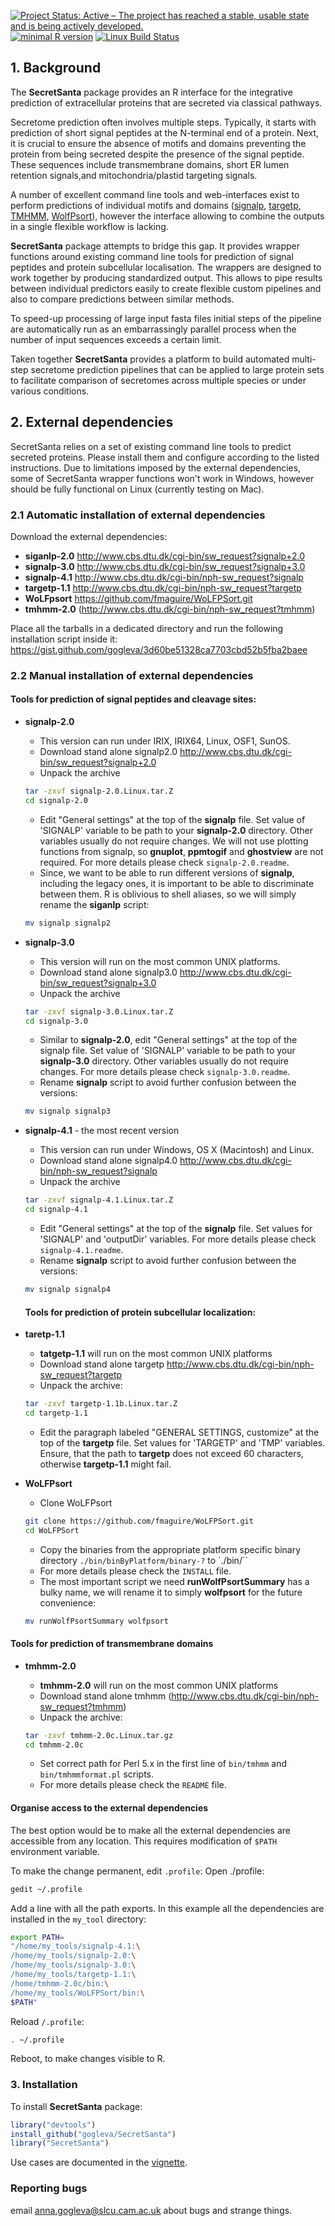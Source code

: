 [![Project Status: Active – The project has reached a stable, usable state and is being actively developed.](http://www.repostatus.org/badges/latest/active.svg)](http://www.repostatus.org/#active)
[![minimal R version](https://img.shields.io/badge/R%3E%3D-3.4.0-6666ff.svg)](https://cran.r-project.org/)
[![Linux Build Status](https://travis-ci.org/gogleva/SecretSanta.svg?branch=master)](https://travis-ci.org/gogleva/SecretSanta)

## 1. Background

The **SecretSanta** package provides an R interface for the integrative
prediction of extracellular proteins that are secreted via classical pathways.

Secretome prediction often involves multiple steps. Typically, it starts with prediction of short signal peptides at the N-terminal end of a protein. Next, it is crucial to ensure the absence of motifs and domains preventing the protein from being secreted despite the presence of the signal peptide. These sequences include transmembrane domains, short ER lumen retention signals,and mitochondria/plastid targeting signals.

A number of excellent command line tools and web-interfaces exist to perform predictions of individual motifs and domains ([signalp](http://www.cbs.dtu.dk/services/SignalP/), [targetp](http://www.cbs.dtu.dk/services/TargetP/), [TMHMM](http://www.cbs.dtu.dk/services/TMHMM/), [WolfPsort](https://github.com/fmaguire/WoLFPSort)), however the interface allowing to combine the outputs in a single flexible workflow is lacking.

**SecretSanta** package attempts to bridge this gap. It provides wrapper functions around existing command line tools for prediction of signal peptides and protein subcellular localisation. The wrappers are designed to work together by producing standardized output. This allows to pipe results between individual predictors easily to create flexible custom pipelines and also to compare predictions between similar methods.

To speed-up processing of large input fasta files initial steps of the pipeline are automatically run as an embarrassingly parallel process when the number of input sequences exceeds a certain limit.

Taken together **SecretSanta** provides a platform to build automated multi-step secretome prediction pipelines that can be applied to large protein sets to facilitate comparison of secretomes across multiple species or under various conditions.

## 2. External dependencies

SecretSanta relies on a set of existing command line tools to predict secreted proteins. Please install them and configure according to the listed instructions. Due to limitations imposed by the external dependencies, some of SecretSanta wrapper functions won't work in Windows, however should be fully functional on Linux (currently testing on Mac).

### 2.1 Automatic installation of external dependencies

Download the external dependencies:

-   **siganlp-2.0** <http://www.cbs.dtu.dk/cgi-bin/sw_request?signalp+2.0>
-   **signalp-3.0** <http://www.cbs.dtu.dk/cgi-bin/sw_request?signalp+3.0>
-   **signalp-4.1** <http://www.cbs.dtu.dk/cgi-bin/nph-sw_request?signalp>
-   **targetp-1.1** <http://www.cbs.dtu.dk/cgi-bin/nph-sw_request?targetp>
-   **WoLFpsort** <https://github.com/fmaguire/WoLFPSort.git>
-   **tmhmm-2.0** (<http://www.cbs.dtu.dk/cgi-bin/nph-sw_request?tmhmm>)

Place all the tarballs in a dedicated directory and run the following installation script inside it: <https://gist.github.com/gogleva/3d60be51328ca7703cbd52b5fba2baee>

### 2.2 Manual installation of external dependencies

#### Tools for prediction of signal peptides and cleavage sites:

-   **signalp-2.0**
    -   This version can run under IRIX, IRIX64, Linux, OSF1, SunOS.
    -   Download stand alone signalp2.0 <http://www.cbs.dtu.dk/cgi-bin/sw_request?signalp+2.0>
    -   Unpack the archive

    ``` sh
    tar -zxvf signalp-2.0.Linux.tar.Z
    cd signalp-2.0
    ```

    -   Edit "General settings" at the top of the **signalp** file. Set value of 'SIGNALP' variable to be path to your **signalp-2.0** directory. Other variables usually do not require changes. We will not use plotting functions from signalp, so **gnuplot**, **ppmtogif** and **ghostview** are not required. For more details please check `signalp-2.0.readme`.
    -   Since, we want to be able to run different versions of **signalp**, including the legacy ones, it is important to be able to discriminate between them. R is oblivious to shell aliases, so we will simply rename the **siganlp** script:

    ``` sh
    mv signalp signalp2
    ```

-   **signalp-3.0**
    -   This version will run on the most common UNIX platforms.
    -   Download stand alone signalp3.0 <http://www.cbs.dtu.dk/cgi-bin/sw_request?signalp+3.0>
    -   Unpack the archive

    ``` sh
    tar -zxvf signalp-3.0.Linux.tar.Z
    cd signalp-3.0
    ```

    -   Similar to **signalp-2.0**, edit "General settings" at the top of the signalp file. Set value of 'SIGNALP' variable to be path to your **signalp-3.0** directory. Other variables usually do not require changes. For more details please check `signalp-3.0.readme`.
    -   Rename **signalp** script to avoid further confusion between the versions:

    ``` sh
    mv signalp signalp3
    ```

-   **signalp-4.1** - the most recent version
    -   This version can run under Windows, OS X (Macintosh) and Linux.
    -   Download stand alone signalp4.0 <http://www.cbs.dtu.dk/cgi-bin/nph-sw_request?signalp>
    -   Unpack the archive

    ``` sh
    tar -zxvf signalp-4.1.Linux.tar.Z
    cd signalp-4.1
    ```

    -   Edit "General settings" at the top of the **signalp** file. Set values for 'SIGNALP' and 'outputDir' variables. For more details please check `signalp-4.1.readme`.
    -   Rename **signalp** script to avoid further confusion between the versions:

    ``` sh
    mv signalp signalp4
    ```

    #### Tools for prediction of protein subcellular localization:

-   **taretp-1.1**
    -   **tatgetp-1.1** will run on the most common UNIX platforms
    -   Download stand alone targetp <http://www.cbs.dtu.dk/cgi-bin/nph-sw_request?targetp>
    -   Unpack the archive:

    ``` sh
    tar -zxvf targetp-1.1b.Linux.tar.Z
    cd targetp-1.1
    ```

    -   Edit the paragraph labeled "GENERAL SETTINGS, customize" at the top of the **targetp** file. Set values for 'TARGETP' and 'TMP' variables. Ensure, that the path to **targetp** does not exceed 60 characters, otherwise **targetp-1.1** might fail.
-   **WoLFPsort**
    -   Clone WoLFPsort

    ``` sh
    git clone https://github.com/fmaguire/WoLFPSort.git
    cd WoLFPSort
    ```

    -   Copy the binaries from the appropriate platform specific binary directory `./bin/binByPlatform/binary-?` to \`./bin/\`\`
    -   For more details please check the `INSTALL` file.
    -   The most important script we need **runWolfPsortSummary** has a bulky name, we will rename it to simply **wolfpsort** for the future convenience:

    ``` sh
    mv runWolfPsortSummary wolfpsort
    ```

#### Tools for prediction of transmembrane domains

-   **tmhmm-2.0**
    -   **tmhmm-2.0** will run on the most common UNIX platforms
    -   Download stand alone tmhmm (<http://www.cbs.dtu.dk/cgi-bin/nph-sw_request?tmhmm>)
    -   Unpack the archive:

    ``` sh
    tar -zxvf tmhmm-2.0c.Linux.tar.gz
    cd tmhmm-2.0c
    ```

    -   Set correct path for Perl 5.x in the first line of `bin/tmhmm` and `bin/tmhmmformat.pl` scripts.
    -   For more details please check the `README` file.

#### Organise access to the external dependencies

The best option would be to make all the external dependencies are accessible from any location. This requires modification of `$PATH` environment variable.

To make the change permanent, edit `.profile`: Open ./profile:

``` sh
gedit ~/.profile
```

Add a line with all the path exports. In this example all the dependencies are installed in the `my_tool` directory:

``` sh
export PATH=
"/home/my_tools/signalp-4.1:\
/home/my_tools/signalp-2.0:\
/home/my_tools/signalp-3.0:\
/home/my_tools/targetp-1.1:\
/home/tmhmm-2.0c/bin:\
/home/my_tools/WoLFPSort/bin:\
$PATH"
```

Reload `/.profile`:

``` sh
. ~/.profile
```

Reboot, to make changes visible to R.

### 3. Installation

To install **SecretSanta** package:

``` r
library("devtools")
install_github("gogleva/SecretSanta")
library("SecretSanta")
```

Use cases are documented in the [vignette](https://gogleva.github.io/SecretSanta/vignettes/SecretSanta-vignette.html).

### Reporting bugs

email <anna.gogleva@slcu.cam.ac.uk> about bugs and strange things.
###
